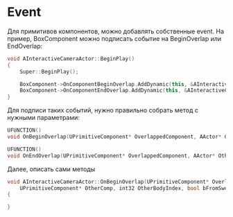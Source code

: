 # Event

Для примитивов компонентов, можно добавлять собственные event. На пример, BoxComponent можно подписать событие на BeginOverlap или EndOverlap:

```c++
void AInteractiveCameraActor::BeginPlay()
{
	Super::BeginPlay();

	BoxComponent->OnComponentBeginOverlap.AddDynamic(this, &AInteractiveCameraActor::OnBeginOverlap);
	BoxComponent->OnComponentEndOverlap.AddDynamic(this, &AInteractiveCameraActor::OnEndOverlap);
}
```

Для подписи таких событий, нужно правильно собрать метод с нужными параметрами:

```c++
UFUNCTION()
void OnBeginOverlap(UPrimitiveComponent* OverlappedComponent, AActor* OtherActor, UPrimitiveComponent* OtherComp, int32 OtherBodyIndex, bool bFromSweep, const FHitResult& SweepResult);

UFUNCTION()
void OnEndOverlap(UPrimitiveComponent* OverlappedComponent, AActor* OtherActor, UPrimitiveComponent* OtherComp, int32 OtherBodyIndex);
```

Далее, описать сами методы

```c++
void AInteractiveCameraActor::OnBeginOverlap(UPrimitiveComponent* OverlappedComponent, AActor* OtherActor,
	UPrimitiveComponent* OtherComp, int32 OtherBodyIndex, bool bFromSweep, const FHitResult& SweepResult)
{

}
```